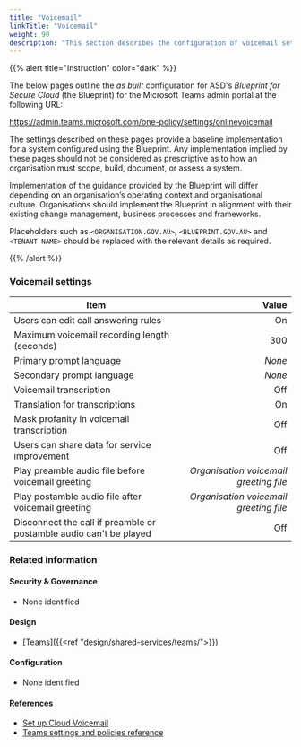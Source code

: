 ```yaml
---
title: "Voicemail"
linkTitle: "Voicemail"
weight: 90
description: "This section describes the configuration of voicemail settings within Microsoft Teams associated with systems built according to guidance in ASD's Blueprint for Secure Cloud."
---
```


{{% alert title="Instruction" color="dark" %}}

The below pages outline the *as built* configuration for ASD's *Blueprint for Secure Cloud* (the Blueprint) for the Microsoft Teams admin portal at the following URL:

<https://admin.teams.microsoft.com/one-policy/settings/onlinevoicemail>

The settings described on these pages provide a baseline implementation for a system configured using the Blueprint. Any implementation implied by these pages should not be considered as prescriptive as to how an organisation must scope, build, document, or assess a system.

Implementation of the guidance provided by the Blueprint will differ depending on an organisation’s operating context and organisational culture. Organisations should implement the Blueprint in alignment with their existing change management, business processes and frameworks.

Placeholders such as `<ORGANISATION.GOV.AU>`, `<BLUEPRINT.GOV.AU>` and `<TENANT-NAME>` should be replaced with the relevant details as required.

{{% /alert %}}

### Voicemail settings

| Item                                                               |                                  Value |
| ------------------------------------------------------------------ | -------------------------------------: |
| Users can edit call answering rules                                |                                     On |
| Maximum voicemail recording length (seconds)                       |                                    300 |
| Primary prompt language                                            |                                 *None* |
| Secondary prompt language                                          |                                 *None* |
| Voicemail transcription                                            |                                    Off |
| Translation for transcriptions                                     |                                     On |
| Mask profanity in voicemail transcription                          |                                    Off |
| Users can share data for service improvement                       |                                    Off |
| Play preamble audio file before voicemail greeting                 | *Organisation voicemail greeting file* |
| Play postamble audio file after voicemail greeting                 | *Organisation voicemail greeting file* |
| Disconnect the call if preamble or postamble audio can't be played |                                    Off |

### Related information

#### Security & Governance

* None identified
  
#### Design

* [Teams]({{<ref "design/shared-services/teams/">}})
  
#### Configuration

* None identified

#### References

* [Set up Cloud Voicemail](https://learn.microsoft.com/en-au/microsoftteams/set-up-phone-system-voicemail#setting-voicemail-policies-in-your-organization)
* [Teams settings and policies reference](https://learn.microsoft.com/en-au/microsoftteams/settings-policies-reference)
